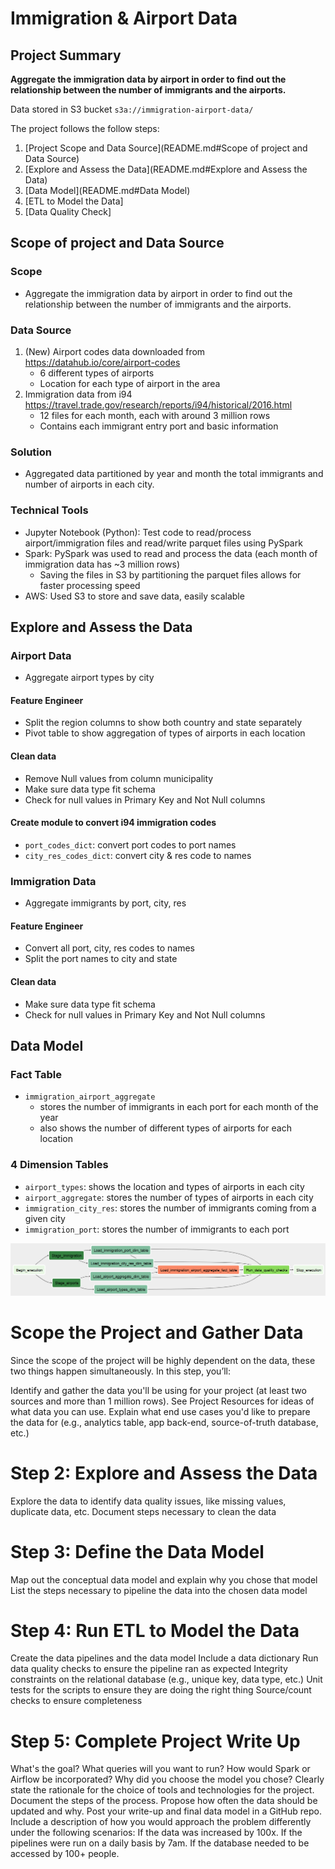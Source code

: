 # Immigration & Airport Data

## Project Summary
**Aggregate the immigration data by airport in order to find out the relationship between the number of immigrants and the airports.**

Data stored in S3 bucket `s3a://immigration-airport-data/`

The project follows the follow steps:
1. [Project Scope and Data Source](README.md#Scope of project and Data Source)
1. [Explore and Assess the Data](README.md#Explore and Assess the Data)
1. [Data Model](README.md#Data Model)
1. [ETL to Model the Data]
1. [Data Quality Check]

## Scope of project and Data Source

### Scope 
- Aggregate the immigration data by airport in order to find out the relationship between the number of immigrants and the airports.

### Data Source
1. (New) Airport codes data downloaded from https://datahub.io/core/airport-codes
    - 6 different types of airports
    - Location for each type of airport in the area
1. Immigration data from i94 https://travel.trade.gov/research/reports/i94/historical/2016.html
    - 12 files for each month, each with around 3 million rows
    - Contains each immigrant entry port and basic information

### Solution
- Aggregated data partitioned by year and month the total immigrants and number of airports in each city.

### Technical Tools
- Jupyter Notebook (Python): Test code to read/process airport/immigration files and read/write parquet files using PySpark
- Spark: PySpark was used to read and process the data (each month of immigration data has ~3 million rows)
  - Saving the files in S3 by partitioning the parquet files allows for faster processing speed
- AWS: Used S3 to store and save data, easily scalable

## Explore and Assess the Data
### Airport Data
- Aggregate airport types by city

#### Feature Engineer
- Split the region columns to show both country and state separately
- Pivot table to show aggregation of types of airports in each location

#### Clean data
- Remove Null values from column municipality
- Make sure data type fit schema
- Check for null values in Primary Key and Not Null columns

#### Create module to convert i94 immigration codes
- `port_codes_dict`: convert port codes to port names
- `city_res_codes_dict`: convert city & res code to names

### Immigration Data
- Aggregate immigrants by port, city, res

#### Feature Engineer
- Convert all port, city, res codes to names
- Split the port names to city and state

#### Clean data
- Make sure data type fit schema
- Check for null values in Primary Key and Not Null columns

## Data Model
### Fact Table
- `immigration_airport_aggregate`
  - stores the number of immigrants in each port for each month of the year
  - also shows the number of different types of airports for each location

### 4 Dimension Tables
- `airport_types`: shows the location and types of airports in each city
- `airport_aggregate`: stores the number of types of airports in each city
- `immigration_city_res`: stores the number of immigrants coming from a given city
- `immigration_port`: stores the number of immigrants to each port

![](airflow-pipeline.png)

























# Scope the Project and Gather Data
Since the scope of the project will be highly dependent on the data, these two things happen simultaneously. In this step, you’ll:

Identify and gather the data you'll be using for your project (at least two sources and more than 1 million rows). See Project Resources for ideas of what data you can use.
Explain what end use cases you'd like to prepare the data for (e.g., analytics table, app back-end, source-of-truth database, etc.)
# Step 2: Explore and Assess the Data
Explore the data to identify data quality issues, like missing values, duplicate data, etc.
Document steps necessary to clean the data
# Step 3: Define the Data Model
Map out the conceptual data model and explain why you chose that model
List the steps necessary to pipeline the data into the chosen data model
# Step 4: Run ETL to Model the Data
Create the data pipelines and the data model
Include a data dictionary
Run data quality checks to ensure the pipeline ran as expected
Integrity constraints on the relational database (e.g., unique key, data type, etc.)
Unit tests for the scripts to ensure they are doing the right thing
Source/count checks to ensure completeness
# Step 5: Complete Project Write Up
What's the goal? What queries will you want to run? How would Spark or Airflow be incorporated? Why did you choose the model you chose?
Clearly state the rationale for the choice of tools and technologies for the project.
Document the steps of the process.
Propose how often the data should be updated and why.
Post your write-up and final data model in a GitHub repo.
Include a description of how you would approach the problem differently under the following scenarios:
If the data was increased by 100x.
If the pipelines were run on a daily basis by 7am.
If the database needed to be accessed by 100+ people.

